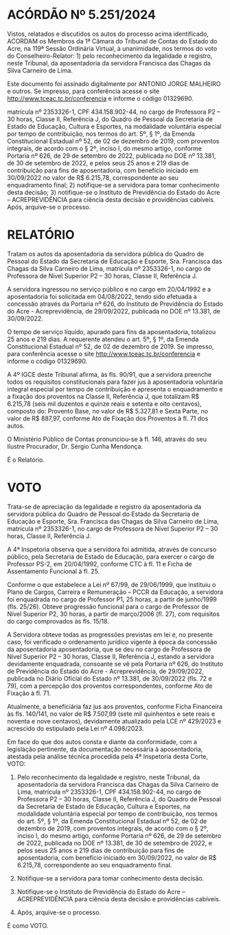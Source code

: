 # ACÓRDÃO Nº 5.251/2024

Vistos, relatados e discutidos os autos do processo acima identificado, ACORDAM os Membros da 1ª Câmara do Tribunal de Contas do Estado do Acre, na 119ª Sessão Ordinária Virtual, à unanimidade, nos termos do voto do Conselheiro-Relator: 1) pelo reconhecimento da legalidade e registro, neste Tribunal, da aposentadoria da servidora Francisca das Chagas da Silva Carneiro de Lima.

Este documento foi assinado digitalmente por ANTONIO JORGE MALHEIRO e outros. Se impresso, para conferência acesse o site http://www.tceac.tc.br/conferencia e informe o código 01329690.

matrícula nº 2353326-1, CPF 434.158.902-44, no cargo de Professora P2 – 30 horas, Classe II, Referência J, do Quadro de Pessoal da Secretaria de Estado de Educação, Cultura e Esportes, na modalidade voluntária especial por tempo de contribuição, nos termos do art. 5º, § 1º, da Emenda Constitucional Estadual nº 52, de 02 de dezembro de 2019, com proventos integrais, de acordo com o § 2º, inciso I, do mesmo artigo, conforme Portaria nº 626, de 29 de setembro de 2022, publicada no DOE nº 13.381, de 30 de setembro de 2022, e pelos seus 25 anos e 219 dias de contribuição para fins de aposentadoria, com benefício iniciado em 30/09/2022 no valor de R$ 6.215,78, correspondente ao seu enquadramento final; 2) notifique-se a servidora para tomar conhecimento desta decisão; 3) notifique-se o Instituto de Previdência do Estado do Acre – ACREPREVIDÊNCIA para ciência desta decisão e providências cabíveis. Após, arquive-se o processo.

# RELATÓRIO

Tratam os autos da aposentadoria da servidora pública do Quadro de Pessoal do Estado da Secretaria de Educação e Esporte, Sra. Francisca das Chagas da Silva Carneiro de Lima, matrícula nº 2353326-1, no cargo de Professora de Nível Superior P2 – 30 horas, Classe II, Referência J.

A servidora ingressou no serviço público e no cargo em 20/04/1992 e a aposentadoria foi solicitada em 04/08/2022, tendo sido efetuada a concessão através da Portaria nº 626, do Instituto de Previdência do Estado do Acre - Acreprevidência, de 29/09/2022, publicada no DOE nº 13.381, de 30/09/2022.

O tempo de serviço líquido, apurado para fins da aposentadoria, totalizou 25 anos e 219 dias. A requerente atendeu o art. 5º, § 1º, da Emenda Constitucional Estadual nº 52, de 02 de dezembro de 2019. Se impresso, para conferência acesse o site http://www.tceac.tc.br/conferencia e informe o código 01329690.

A 4º IGCE deste Tribunal afirma, às fls. 90/91, que a servidora preenche todos os requisitos constitucionais para fazer jus à aposentadoria voluntária integral especial por tempo de contribuição e apresenta o enquadramento e a fixação dos proventos na Classe II, Referência J, que totalizam R$ 6.215,78 (seis mil duzentos e quinze reais e setenta e oito centavos), composto do: Provento Base, no valor de R$ 5.327,81 e Sexta Parte, no valor de R$ 887,97, conforme Ato de Fixação dos Proventos à fl. 71 dos autos.

O Ministério Público de Contas pronunciou-se à fl. 146, através do seu Ilustre Procurador, Dr. Sérgio Cunha Mendonça.

É o Relatório.

# VOTO

Trata-se de apreciação da legalidade e registro da aposentadoria da servidora pública do Quadro de Pessoal do Estado da Secretaria de Educação e Esporte, Sra. Francisca das Chagas da Silva Carneiro de Lima, matrícula nº 2353326-1, no cargo de Professora de Nível Superior P2 – 30 horas, Classe II, Referência J.

A 4ª Inspetoria observa que a servidora foi admitida, através de concurso público, pela Secretaria de Estado de Educação, para exercer o cargo de Professor PS-2, em 20/04/1992, conforme CTC à fl. 11 e Ficha de Assentamento Funcional à fl. 25.

Conforme o que estabelece a Lei nº 67/99, de 29/06/1999, que instituiu o Plano de Cargos, Carreira e Remuneração – PCCR da Educação, a servidora foi enquadrada no cargo de Professor P1, 25 horas, a partir de junho/1999 (fls. 25/26). Obteve progressão funcional para o cargo de Professor de Nível Superior P2, 30 horas, a partir de março/2006 (fl. 27), com requisitos do cargo comprovados às fls. 15/18.

A Servidora obteve todas as progressões previstas em lei e, no presente caso, foi verificado o ordenamento jurídico vigente à época da concessão da aposentadoria aposentadoria, que se deu no cargo de Professora de Nível Superior P2 – 30 horas, Classe II, Referência J, estando a servidora devidamente enquadrada, consoante se vê pela Portaria nº 626, do Instituto de Previdência do Estado do Acre - Acreprevidência, de 29/09/2022, publicada no Diário Oficial do Estado nº 13.381, de 30/09/2022 (fls. 72 e 79), com a percepção dos proventos correspondentes, conforme Ato de Fixação à fl. 71.

Atualmente, a beneficiária faz jus aos proventos, conforme Ficha Financeira às fls. 140/141, no valor de R$ 7.507,99 (sete mil quinhentos e sete reais e noventa e nove centavos), devidamente atualizado pela LCE nº 429/2023 e acrescido do estipulado pela Lei nº 4.098/2023.

Em face do que dos autos consta e diante da conformidade, com a legislação pertinente, da documentação necessária à aposentadoria, atestada pela análise técnica procedida pela 4ª Inspetoria desta Corte, VOTO:

1. Pelo reconhecimento da legalidade e registro, neste Tribunal, da aposentadoria da servidora Francisca das Chagas da Silva Carneiro de Lima, matrícula nº 2353326-1, CPF 434.158.902-44, no cargo de Professora P2 – 30 horas, Classe II, Referência J, do Quadro de Pessoal da Secretaria de Estado de Educação, Cultura e Esportes, na modalidade voluntária especial por tempo de contribuição, nos termos do art. 5º, § 1º, da Emenda Constitucional Estadual nº 52, de 02 de dezembro de 2019, com proventos integrais, de acordo com o § 2º, inciso I, do mesmo artigo, conforme Portaria nº 626, de 29 de setembro de 2022, publicada no DOE nº 13.381, de 30 de setembro de 2022, e pelos seus 25 anos e 219 dias de contribuição para fins de aposentadoria, com benefício iniciado em 30/09/2022, no valor de R$ 6.215,78, correspondente ao seu enquadramento final.
2. Notifique-se a servidora para tomar conhecimento desta decisão.

3. Notifique-se o Instituto de Previdência do Estado do Acre – ACREPREVIDÊNCIA para ciência desta decisão e providências cabíveis.

4. Após, arquive-se o processo.

É como VOTO.